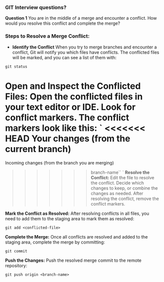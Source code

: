 ### GIT Interview questions?

**Question 1** You are in the middle of a merge and encounter a conflict. How would you resolve this conflict and complete the merge?

### Steps to Resolve a Merge Conflict:

* **Identify the Conflict** When you try to merge branches and encounter a conflict, Git will notify you which files have conflicts. The conflicted files will be marked, and you can see a list of them with:

`git status`

**Open and Inspect the Conflicted Files:**
Open the conflicted files in your text editor or IDE. Look for conflict markers. The conflict markers look like this:
`
<<<<<<< HEAD
Your changes (from the current branch)
=======
Incoming changes (from the branch you are merging)
>>>>>>> branch-name``
`
**Resolve the Conflict:**
Edit the file to resolve the conflict. Decide which changes to keep, or combine the changes as needed. After resolving the conflict, remove the conflict markers.

**Mark the Conflict as Resolved:**
After resolving conflicts in all files, you need to add them to the staging area to mark them as resolved:

`git add <conflicted-file>`

**Complete the Merge:**
Once all conflicts are resolved and added to the staging area, complete the merge by committing:

`git commit`

**Push the Changes:**
Push the resolved merge commit to the remote repository:

`git push origin <branch-name>`